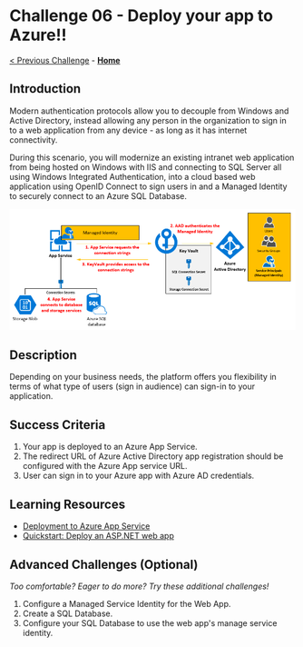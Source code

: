 # Challenge 06 - Deploy your app to Azure!!


[< Previous Challenge](./Challenge-05.md) - **[Home](../README.md)**


## Introduction

Modern authentication protocols allow you to decouple from Windows and Active Directory, instead allowing any person in the organization to sign in to a web application from any device - as long as it has internet connectivity.

During this scenario, you will modernize an existing intranet web application from being hosted on Windows with IIS and connecting to SQL Server all using Windows Integrated Authentication, into a cloud based web application using OpenID Connect to sign users in and a Managed Identity to securely connect to an Azure SQL Database.

![Deploy to Azure](../Images/depoy-aad.png)

## Description

Depending on your business needs, the platform offers you flexibility in terms of what type of users (sign in audience) can sign-in to your application.

## Success Criteria

1. Your app is deployed to an Azure App Service.
2. The redirect URL of Azure Active Directory app registration should be configured with the Azure App service URL.
3. User can sign in to your Azure app with Azure AD credentials.

## Learning Resources

- [Deployment to Azure App Service](https://learn.microsoft.com/en-us/azure/app-service/deploy-local-git?tabs=cli)
- [Quickstart: Deploy an ASP.NET web app](https://learn.microsoft.com/en-us/azure/app-service/quickstart-dotnetcore?tabs=net60&pivots=development-environment-vs#publish-to-azure)

## Advanced Challenges (Optional)

_Too comfortable? Eager to do more? Try these additional challenges!_

1. Configure a Managed Service Identity for the Web App.
2. Create a SQL Database.
3. Configure your SQL Database to use the web app's manage service identity.
